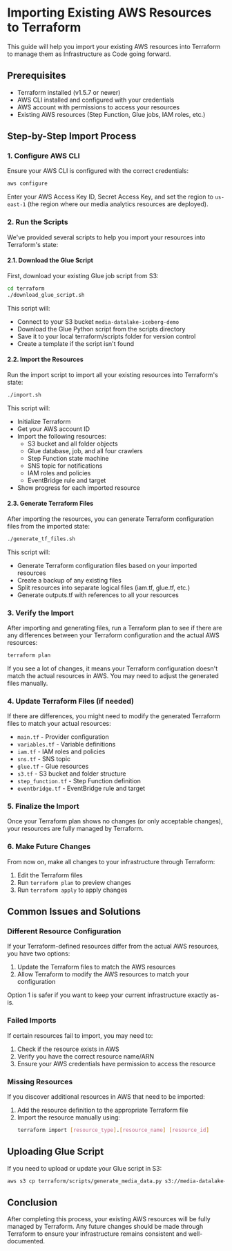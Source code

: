 # Importing Existing AWS Resources to Terraform

This guide will help you import your existing AWS resources into Terraform to manage them as Infrastructure as Code going forward.

## Prerequisites

- Terraform installed (v1.5.7 or newer)
- AWS CLI installed and configured with your credentials
- AWS account with permissions to access your resources
- Existing AWS resources (Step Function, Glue jobs, IAM roles, etc.)

## Step-by-Step Import Process

### 1. Configure AWS CLI

Ensure your AWS CLI is configured with the correct credentials:

```bash
aws configure
```

Enter your AWS Access Key ID, Secret Access Key, and set the region to `us-east-1` (the region where our media analytics resources are deployed).

### 2. Run the Scripts

We've provided several scripts to help you import your resources into Terraform's state:

#### 2.1. Download the Glue Script

First, download your existing Glue job script from S3:

```bash
cd terraform
./download_glue_script.sh
```

This script will:
- Connect to your S3 bucket `media-datalake-iceberg-demo`
- Download the Glue Python script from the scripts directory
- Save it to your local terraform/scripts folder for version control
- Create a template if the script isn't found

#### 2.2. Import the Resources

Run the import script to import all your existing resources into Terraform's state:

```bash
./import.sh
```

This script will:
- Initialize Terraform
- Get your AWS account ID
- Import the following resources:
  - S3 bucket and all folder objects
  - Glue database, job, and all four crawlers
  - Step Function state machine
  - SNS topic for notifications
  - IAM roles and policies
  - EventBridge rule and target
- Show progress for each imported resource

#### 2.3. Generate Terraform Files

After importing the resources, you can generate Terraform configuration files from the imported state:

```bash
./generate_tf_files.sh
```

This script will:
- Generate Terraform configuration files based on your imported resources
- Create a backup of any existing files
- Split resources into separate logical files (iam.tf, glue.tf, etc.)
- Generate outputs.tf with references to all your resources

### 3. Verify the Import

After importing and generating files, run a Terraform plan to see if there are any differences between your Terraform configuration and the actual AWS resources:

```bash
terraform plan
```

If you see a lot of changes, it means your Terraform configuration doesn't match the actual resources in AWS. You may need to adjust the generated files manually.

### 4. Update Terraform Files (if needed)

If there are differences, you might need to modify the generated Terraform files to match your actual resources:

- `main.tf` - Provider configuration
- `variables.tf` - Variable definitions
- `iam.tf` - IAM roles and policies
- `sns.tf` - SNS topic
- `glue.tf` - Glue resources
- `s3.tf` - S3 bucket and folder structure
- `step_function.tf` - Step Function definition
- `eventbridge.tf` - EventBridge rule and target

### 5. Finalize the Import

Once your Terraform plan shows no changes (or only acceptable changes), your resources are fully managed by Terraform.

### 6. Make Future Changes

From now on, make all changes to your infrastructure through Terraform:

1. Edit the Terraform files
2. Run `terraform plan` to preview changes
3. Run `terraform apply` to apply changes

## Common Issues and Solutions

### Different Resource Configuration

If your Terraform-defined resources differ from the actual AWS resources, you have two options:

1. Update the Terraform files to match the AWS resources
2. Allow Terraform to modify the AWS resources to match your configuration

Option 1 is safer if you want to keep your current infrastructure exactly as-is.

### Failed Imports

If certain resources fail to import, you may need to:

1. Check if the resource exists in AWS
2. Verify you have the correct resource name/ARN
3. Ensure your AWS credentials have permission to access the resource

### Missing Resources

If you discover additional resources in AWS that need to be imported:

1. Add the resource definition to the appropriate Terraform file
2. Import the resource manually using:
   ```bash
   terraform import [resource_type].[resource_name] [resource_id]
   ```

## Uploading Glue Script

If you need to upload or update your Glue script in S3:

```bash
aws s3 cp terraform/scripts/generate_media_data.py s3://media-datalake-iceberg-demo/scripts/generate_media_data.py
```

## Conclusion

After completing this process, your existing AWS resources will be fully managed by Terraform. Any future changes should be made through Terraform to ensure your infrastructure remains consistent and well-documented. 